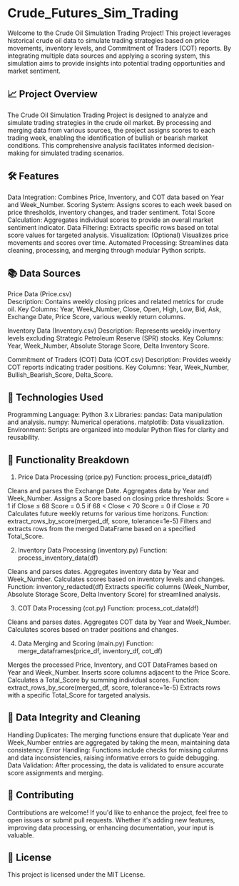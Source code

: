 # Crude_Futures_Sim_Trading

Welcome to the Crude Oil Simulation Trading Project! This project leverages historical crude oil data to simulate trading strategies based on price movements, inventory levels, and Commitment of Traders (COT) reports. By integrating multiple data sources and applying a scoring system, this simulation aims to provide insights into potential trading opportunities and market sentiment.

## 📈 Project Overview
The Crude Oil Simulation Trading Project is designed to analyze and simulate trading strategies in the crude oil market. By processing and merging data from various sources, the project assigns scores to each trading week, enabling the identification of bullish or bearish market conditions. This comprehensive analysis facilitates informed decision-making for simulated trading scenarios.

## 🛠️ Features
Data Integration: Combines Price, Inventory, and COT data based on Year and Week_Number.
Scoring System: Assigns scores to each week based on price thresholds, inventory changes, and trader sentiment.
Total Score Calculation: Aggregates individual scores to provide an overall market sentiment indicator.
Data Filtering: Extracts specific rows based on total score values for targeted analysis.
Visualization: (Optional) Visualizes price movements and scores over time.
Automated Processing: Streamlines data cleaning, processing, and merging through modular Python scripts.

## 📚 Data Sources
Price Data (Price.csv)<br>
Description: Contains weekly closing prices and related metrics for crude oil.
Key Columns: Year, Week_Number, Close, Open, High, Low, Bid, Ask, Exchange Date, Price Score, various weekly return columns.

Inventory Data (Inventory.csv)
Description: Represents weekly inventory levels excluding Strategic Petroleum Reserve (SPR) stocks.
Key Columns: Year, Week_Number, Absolute Storage Score, Delta Inventory Score.

Commitment of Traders (COT) Data (COT.csv)
Description: Provides weekly COT reports indicating trader positions.
Key Columns: Year, Week_Number, Bullish_Bearish_Score, Delta_Score.

## 🧰 Technologies Used
Programming Language: Python 3.x
Libraries:
pandas: Data manipulation and analysis.
numpy: Numerical operations.
matplotlib: Data visualization.
Environment: Scripts are organized into modular Python files for clarity and reusability.

## 📑 Functionality Breakdown
1. Price Data Processing (price.py)
Function: process_price_data(df)

Cleans and parses the Exchange Date.
Aggregates data by Year and Week_Number.
Assigns a Score based on closing price thresholds:
Score = 1 if Close ≤ 68
Score = 0.5 if 68 < Close < 70
Score = 0 if Close ≥ 70
Calculates future weekly returns for various time horizons.
Function: extract_rows_by_score(merged_df, score, tolerance=1e-5)
Filters and extracts rows from the merged DataFrame based on a specified Total_Score.

2. Inventory Data Processing (inventory.py)
Function: process_inventory_data(df)

Cleans and parses dates.
Aggregates inventory data by Year and Week_Number.
Calculates scores based on inventory levels and changes.
Function: inventory_redacted(df)
Extracts specific columns (Week_Number, Absolute Storage Score, Delta Inventory Score) for streamlined analysis.

3. COT Data Processing (cot.py)
Function: process_cot_data(df)

Cleans and parses dates.
Aggregates COT data by Year and Week_Number.
Calculates scores based on trader positions and changes.

4. Data Merging and Scoring (main.py)
Function: merge_dataframes(price_df, inventory_df, cot_df)

Merges the processed Price, Inventory, and COT DataFrames based on Year and Week_Number.
Inserts score columns adjacent to the Price Score.
Calculates a Total_Score by summing individual scores.
Function: extract_rows_by_score(merged_df, score, tolerance=1e-5)
Extracts rows with a specific Total_Score for targeted analysis.

## 📂 Data Integrity and Cleaning
Handling Duplicates: The merging functions ensure that duplicate Year and Week_Number entries are aggregated by taking the mean, maintaining data consistency.
Error Handling: Functions include checks for missing columns and data inconsistencies, raising informative errors to guide debugging.
Data Validation: After processing, the data is validated to ensure accurate score assignments and merging.

## 🤝 Contributing
Contributions are welcome! If you'd like to enhance the project, feel free to open issues or submit pull requests. Whether it's adding new features, improving data processing, or enhancing documentation, your input is valuable.

## 📜 License
This project is licensed under the MIT License.
